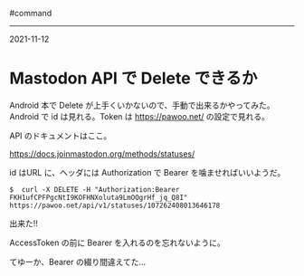 #command

---
2021-11-12

# Mastodon API で Delete できるか

Android 本で Delete が上手くいかないので、手動で出来るかやってみた。
Android で id は見れる。Token は https://pawoo.net/ の設定で見れる。

API のドキュメントはここ。

https://docs.joinmastodon.org/methods/statuses/


id はURL に、ヘッダには Authorization で Bearer <user access token> を噛ませればいいようだ。
	
```shell
$  curl -X DELETE -H "Authorization:Bearer FKH1ufCPFPgcNtI9KOFHNXoluta9LmOOgrHf_jq_Q8I"  https://pawoo.net/api/v1/statuses/107262408013646178
```

出来た!!

AccessToken の前に Bearer を入れるのを忘れないように。
	
てゆーか、Bearer の綴り間違えてた...